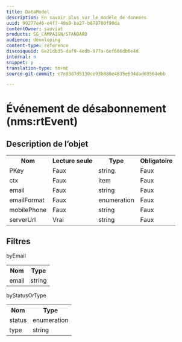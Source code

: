 ```yaml
---
title: DataModel
description: En savoir plus sur le modèle de données
uuid: 99277e46-e4f7-49a9-ba27-b878780f90da
contentOwner: sauviat
products: SG_CAMPAIGN/STANDARD
audience: developing
content-type: reference
discoiquuid: 6e21db35-daf9-4edb-977a-6ef606db0e4d
internal: n
snippet: y
translation-type: tm+mt
source-git-commit: c7e83d7d5130ce93b880e4835e634dad03504ebb

---
```



# Événement de désabonnement (nms:rtEvent)

## Description de l’objet

<table>
               <tr>
                  <th>Nom</th>
                  <th>Lecture seule</th>
                  <th>Type</th>
                  <th>Obligatoire</th>
               </tr>
               <tr>
                  <td>PKey</td>
                  <td>Faux</td>
                  <td>string</td>
                  <td>Faux</td>
               </tr>
               <tr>
                  <td>ctx</td>
                  <td>Faux</td>
                  <td>item</td>
                  <td>Faux</td>
               </tr>
               <tr>
                  <td>email</td>
                  <td>Faux</td>
                  <td>string</td>
                  <td>Faux</td>
               </tr>
               <tr>
                  <td>emailFormat</td>
                  <td>Faux</td>
                  <td>enumeration</td>
                  <td>Faux</td>
               </tr>
               <tr>
                  <td>mobilePhone</td>
                  <td>Faux</td>
                  <td>string</td>
                  <td>Faux</td>
               </tr>
               <tr>
                  <td>serverUrl</td>
                  <td>Vrai</td>
                  <td>string</td>
                  <td>Faux</td>
               </tr>
            </table>

## Filtres

byEmail

<table>
    <tr>
    <th>Nom</th>
    <th>Type</th>
    </tr>
    <tr>
    <td>email</td>
    <td>string</td>
    </tr>
</table>

byStatusOrType

<table>
        <tr>
        <th>Nom</th>
        <th>Type</th>
        </tr>
        <tr>
        <td>status</td>
        <td>enumeration</td>
        </tr>
        <tr>
        <td>type</td>
        <td>string</td>
        </tr>
    </table>